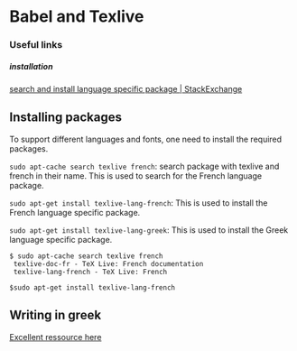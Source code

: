 # Babel and Texlive

### Useful links

##### installation

[search and install language specific package | StackExchange](https://tex.stackexchange.com/questions/73526/how-to-install-a-language-package-in-texmaker-on-ubuntu-12-04)


## Installing packages

To support different languages and fonts, one need to install the required packages.

`sudo apt-cache search texlive french`: search package with texlive and french in their name. This is used to search for the French language package.

`sudo apt-get install texlive-lang-french`: This is used to install the French language specific package.

`sudo apt-get install texlive-lang-greek`: This is used to install the Greek language specific package.

```shell
$ sudo apt-cache search texlive french
 texlive-doc-fr - TeX Live: French documentation
 texlive-lang-french - TeX Live: French

$sudo apt-get install texlive-lang-french
```

## Writing in greek

[Excellent ressource here](https://www.tuteurs.ens.fr/logiciels/latex/grec.html)
